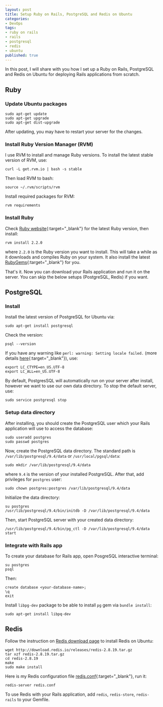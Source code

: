 ```yaml
---
layout: post
title: Setup Ruby on Rails, PostgreSQL and Redis on Ubuntu
categories:
- DevOps
tags:
- ruby on rails
- rails
- postgresql
- redis
- ubuntu
published: true
---
```


In this post, I will share with you how I set up a Ruby on Rails, PostgreSQL and
Redis on Ubuntu for deploying Rails applications from scratch.

## Ruby

### Update Ubuntu packages

    sudo apt-get update
    sudo apt-get upgrade
    sudo apt-get dist-upgrade

After updating, you may have to restart your server for the changes.<!-- more -->

### Install Ruby Version Manager (RVM)

I use RVM to install and manage Ruby versions. To install the latest stable
version of RVM, use:

    curl -L get.rvm.io | bash -s stable

Then load RVM to bash:

    source ~/.rvm/scripts/rvm

Install required packages for RVM:

    rvm requirements

### Install Ruby

Check [Ruby website](https://www.ruby-lang.org/en){:target="_blank"} for the
latest Ruby version, then install:

    rvm install 2.2.0

where `2.2.0` is the Ruby version you want to install. This will take a while as it
downloads and compiles Ruby on your system. It also install the latest
[RubyGems](http://rubygems.org){:target="_blank"} for you.

That's it. Now you can download your Rails application and run it on the server.
You can skip the below setups (PostgreSQL, Redis) if you want.

## PostgreSQL

### Install

Install the latest version of PostgreSQL for Ubuntu via:

    sudo apt-get install postgresql

Check the version:

    psql --version

If you have any warning like `perl: warning: Setting locale failed.` (more details
[here](http://stackoverflow.com/questions/2499794/how-can-i-fix-a-locale-warning-from-perl){:target="_blank"}), use:

    export LC_CTYPE=en_US.UTF-8
    export LC_ALL=en_US.UTF-8

By default, PostgresSQL will automatically run on your server after install, however
we want to use our own data directory. To stop the default server, use:

    sudo service postgresql stop

### Setup data directory

After installing, you should create the PostgreSQL user which your Rails application
will use to access the database:

    sudo useradd postgres
    sudo passwd postgres

Now, create the PostgreSQL data directory. The standard path is
`/var/lib/postgresql/9.4/data` or `/usr/local/pgsql/data`:

    sudo mkdir /var/lib/postgresql/9.4/data

where `9.4` is the version of your installed PostgreSQL. After that, add
privileges for `postgres` user:

    sudo chown postgres:postgres /var/lib/postgresql/9.4/data

Initialize the data directory:

    su postgres
    /usr/lib/postgresql/9.4/bin/initdb -D /var/lib/postgresql/9.4/data

Then, start PostgreSQL server with your created data directory:

    /usr/lib/postgresql/9.4/bin/pg_ctl -D /var/lib/postgresql/9.4/data start

### Integrate with Rails app

To create your database for Rails app, open PosgreSQL interactive terminal:

    su postgres
    psql

Then:

    create database <your-database-name>;
    \q
    exit

Install `libpg-dev` package to be able to install `pg` gem via `bundle install`:

    sudo apt-get install libpq-dev

## Redis

Follow the instruction on [Redis download page](http://redis.io/download) to
install Redis on Ubuntu:

    wget http://download.redis.io/releases/redis-2.8.19.tar.gz
    tar xzf redis-2.8.19.tar.gz
    cd redis-2.8.19
    make
    sudo make install

Here is my Redis configuration file [redis.conf](https://gist.github.com/luugiathuy/1aeb716645eb729973d3){:target="_blank"}, run it:

    redis-server redis.conf

To use Redis with your Rails application, add `redis`, `redis-store`, `redis-rails`
to your Gemfile.
